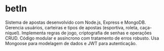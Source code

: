 # betIn
Sistema de apostas desenvolvido com Node.js, Express e MongoDB. Gerencia usuários, carteiras e tipos de apostas (esportiva, roleta, caça-níquel). Implementa regras de jogo, criptografia de senhas e operações CRUD. Código modular e assíncrono com tratamento de erros robusto. Usa Mongoose para modelagem de dados e JWT para autenticação.

